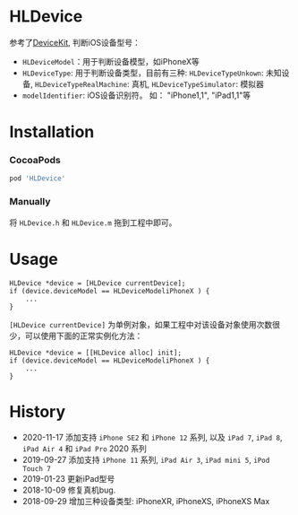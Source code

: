 # HLDevice
参考了[DeviceKit](https://github.com/dennisweissmann/DeviceKit), 判断iOS设备型号：
- `HLDeviceModel`：用于判断设备模型，如iPhoneX等
- `HLDeviceType`: 用于判断设备类型，目前有三种: `HLDeviceTypeUnkown`: 未知设备, `HLDeviceTypeRealMachine`: 真机, `HLDeviceTypeSimulator`: 模拟器
- `modelIdentifier`: iOS设备识别符。 如： "iPhone1,1", "iPad1,1"等

# Installation

### CocoaPods
``` ruby
pod 'HLDevice'
```

### Manually
将 `HLDevice.h` 和 `HLDevice.m` 拖到工程中即可。


# Usage
```objc
HLDevice *device = [HLDevice currentDevice];
if (device.deviceModel == HLDeviceModeliPhoneX ) {
    ...
}
```

`[HLDevice currentDevice]` 为单例对象，如果工程中对该设备对象使用次数很少，可以使用下面的正常实例化方法：



```objc
HLDevice *device = [[HLDevice alloc] init];
if (device.deviceModel == HLDeviceModeliPhoneX ) {
    ...
}
```



# History
- 2020-11-17 添加支持 `iPhone SE2` 和 `iPhone 12` 系列, 以及 `iPad 7`, `iPad 8`, `iPad Air 4` 和 `iPad Pro` 2020 系列
- 2019-09-27 添加支持 `iPhone 11` 系列, `iPad Air 3`, `iPad mini 5`,  `iPod Touch 7`
- 2019-01-23 更新iPad型号
- 2018-10-09 修复真机bug.
- 2018-09-29 增加三种设备类型: iPhoneXR, iPhoneXS, iPhoneXS Max


